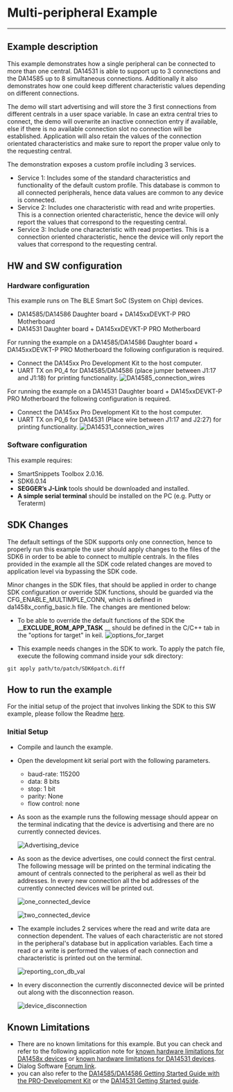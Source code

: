 # Multi-peripheral Example

---

## Example description

This example demonstrates how a single peripheral can be connected to more than one central. DA14531 is able to support up to 3 connections and the DA14585 up to 8 simultaneous connections. Additionally it also demonstrates how one could keep different characteristic values depending on different connections.

The demo will start advertising and will store the 3 first connections from different centrals in a user space variable. In case an extra central tries to connect, the demo will overwrite an inactive connection entry if available, else if there is no available connection slot no connection will be established. Application will also retain the values of the connection orientated characteristics and make sure to report the proper value only to the requesting central.  

The demonstration exposes a custom profile including 3 services.

- Service 1: Includes some of the standard characteristics and functionality of the default custom profile. This database is common to all connected peripherals, hence data values are common to any device is connected.
- Service 2: Includes one characteristic with read and write properties. This is a connection oriented characteristic, hence the device will only report the values that correspond to the requesting central.
- Service 3: Include one characteristic with read properties. This is a connection oriented characteristic, hence the device will only report the values that correspond to the requesting central.

## HW and SW configuration

### Hardware configuration

This example runs on The BLE Smart SoC (System on Chip) devices.

- DA14585/DA14586 Daughter board + DA145xxDEVKT-P PRO Motherboard
- DA14531 Daughter board + DA145xxDEVKT-P PRO Motherboard

For running the example on a DA14585/DA14586 Daughter board + DA145xxDEVKT-P PRO Motherboard the following configuration is required.

- Connect the DA145xx Pro Development Kit to the host computer.
- UART TX on P0_4 for DA14585/DA14586 (place jumper between J1:17 and J1:18) for printing functionality.
![DA14585_connection_wires](assets/da14585_pro.svg)

For running the example on a DA14531 Daughter board + DA145xxDEVKT-P PRO Motherboard the following configuration is required.

- Connect the DA145xx Pro Development Kit to the host computer.
- UART TX on P0_6 for DA14531 (Place wire between J1:17 and J2:27) for printing functionality.
![DA14531_connection_wires](assets/da14531_connection.svg)

### Software configuration

This example requires:

- SmartSnippets Toolbox 2.0.16.
- SDK6.0.14
- **SEGGER’s J-Link** tools should be downloaded and installed.
- **A simple serial terminal** should be installed on the PC (e.g. Putty or Teraterm)

## SDK Changes

The default settings of the SDK supports only one connection, hence to properly run this example the user should apply changes to the files of the SDK6 in order to be able to connect to multiple centrals. In the files provided in the example all the SDK code related changes are moved to application level via bypassing the SDK code.

Minor changes in the SDK files, that should be applied in order to change SDK configuration or override SDK functions, should be guarded via the CFG_ENABLE_MULTIMPLE_CONN, which is defined in da1458x_config_basic.h file. The changes are mentioned below:

- To be able to override the default functions of the SDK the ____EXCLUDE_ROM_APP_TASK__ __ should be defined in the C/C++ tab in the "options for target" in keil.
![options_for_target](assets/options_for_target.png)

- This example needs changes in the SDK to work. To apply the patch file, execute the following command inside your sdk directory:
```
git apply path/to/patch/SDK6patch.diff
```

## How to run the example

For the initial setup of the project that involves linking the SDK to this SW example, please follow the Readme [here](../../Readme.md).

### Initial Setup

- Compile and launch the example.
- Open the development kit serial port with the following parameters.

  - baud-rate: 115200
  - data: 8 bits
  - stop: 1 bit
  - parity: None
  - flow  control: none

- As soon as the example runs the following message should appear on the terminal
  indicating that the device is advertising and there are no currently connected devices.

  ![Advertising_device](assets/Advertising_device.png)

- As soon as the device advertises, one could connect the first central. The following message will be printed
  on the terminal indicating the amount of centrals connected to the peripheral as well as their bd addresses. In every new connection all the bd addresses of the currently connected devices will be printed out.

  ![one_connected_device](assets/one_connected_device.png)

  ![two_connected_device](assets/two_connected_device.png)

- The example includes 2 services where the read and write data are connection dependent. The values of each
  characteristic are not stored in the peripheral's database but in application variables. Each time a read or a write is performed the values of each connection and characteristic is printed out on the terminal.

  ![reporting_con_db_val](assets/reporting_con_db_val.png)

- In every disconnection the currently disconnected device will be printed out along with the disconnection
  reason.

  ![device_disconnection](assets/device_disconnection.png)

## Known Limitations

- There are no known limitations for this example. But you can check and refer to the following application note for
[known hardware limitations for DA1458x devices](https://www.dialog-semiconductor.com/sites/default/files/da1458x-knownlimitations_2019_01_07.pdf) or [known hardware limitations for DA14531 devices](https://www.dialog-semiconductor.com/da14531_HW_Limitation).
- Dialog Software [Forum link](https://www.dialog-semiconductor.com/forum).
- you can also refer to the [DA14585/DA14586 Getting Started Guide with the PRO-Development Kit](http://lpccs-docs.dialog-semiconductor.com/da14585_getting_started/index.html) or the [DA14531 Getting Started guide](https://www.dialog-semiconductor.com/da14531-getting-started).

